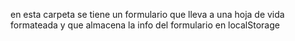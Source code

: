 en esta carpeta se tiene un formulario que lleva a una hoja de vida formateada y que almacena la info del formulario en localStorage 
